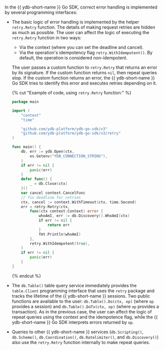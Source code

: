 In the {{ ydb-short-name }} Go SDK, correct error handling is implemented by several programming interfaces:

* The basic logic of error handling is implemented by the helper `retry.Retry` function.
  The details of making request retries are hidden as much as possible.
  The user can affect the logic of executing the `retry.Retry` function in two ways:
   * Via the context (where you can set the deadline and cancel).
   * Via the operation's idempotency flag `retry.WithIdempotent()`. By default, the operation is considered non-idempotent.

  The user passes a custom function to `retry.Retry` that returns an error by its signature.
If the custom function returns `nil`, then repeat queries stop.
If the custom function returns an error, the {{ ydb-short-name }} Go SDK tries to identify this error and executes retries depending on it.

  {% cut "Example of code, using `retry.Retry` function:" %}

    ```go
    package main
    
    import (
        "context"
        "time"
    
        "github.com/ydb-platform/ydb-go-sdk/v3"
        "github.com/ydb-platform/ydb-go-sdk/v3/retry"
    )
    
    func main() {
        db, err := ydb.Open(ctx,
            os.Getenv("YDB_CONNECTION_STRING"),
        )
        if err != nil {
            panic(err)
        }
        defer func() {
            _ = db.Close(ctx)
        }()
        var cancel context.CancelFunc
        // fix deadline for retries
        ctx, cancel := context.WithTimeout(ctx, time.Second)
        err = retry.Retry(ctx,
            func(ctx context.Context) error {
                whoAmI, err := db.Discovery().WhoAmI(ctx)
                if err != nil {
                    return err
                }
                fmt.Println(whoAmI)
            },
            retry.WithIdempotent(true),
        )
        if err != nil {
            panic(err)
        }
    }
    ```

  {% endcut %}

* The `db.Table()` table query service immediately provides the `table.Client` programming interface that uses the `retry` package and tracks the lifetime of the {{ ydb-short-name }} sessions.
  Two public functions are available to the user: `db.Table().Do(ctx, op)` (where `op` provides a session) and `db.Table().DoTx(ctx, op)` (where `op` provides a transaction).
  As in the previous case, the user can affect the logic of repeat queries using the context and the idempotence flag, while the {{ ydb-short-name }} Go SDK interprets errors returned by `op`.

* Queries to other {{ ydb-short-name }} services (`db.Scripting()`, `db.Scheme()`, `db.Coordination()`, `db.Ratelimiter()`, and `db.Discovery()`) also use the `retry.Retry` function internally to make repeat queries.

